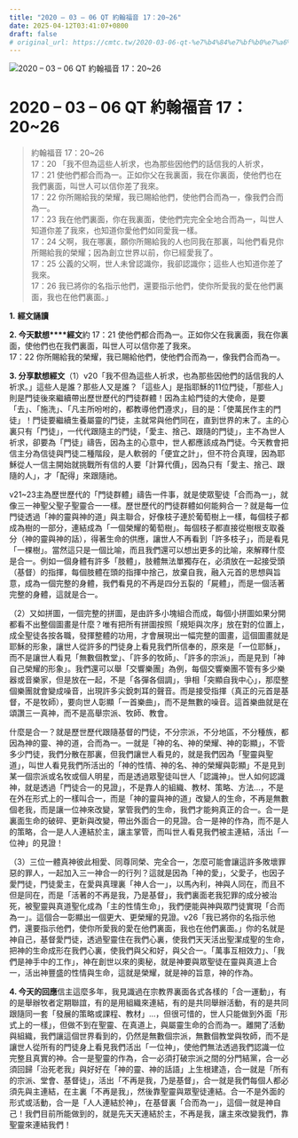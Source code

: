```yaml
---
title: "2020 – 03 – 06 QT 約翰福音 17：20~26"
date: 2025-04-12T03:41:07+0800
draft: false
# original_url: https://cmtc.tw/2020-03-06-qt-%e7%b4%84%e7%bf%b0%e7%a6%8f%e9%9f%b3-17%ef%bc%9a2026
---
```


![2020 – 03 – 06 QT 約翰福音 17：20~26](/images/qt.jpg   "2020 – 03 – 06 QT 約翰福音 17：20~26")

# 2020 – 03 – 06 QT 約翰福音 17：20~26

> 約翰福音 17：20~26  
> 17：20 「我不但為這些人祈求，也為那些因他們的話信我的人祈求，  
> 17：21 使他們都合而為一。正如你父在我裏面，我在你裏面，使他們也在我們裏面，叫世人可以信你差了我來。  
> 17：22 你所賜給我的榮耀，我已賜給他們，使他們合而為一，像我們合而為一。  
> 17：23 我在他們裏面，你在我裏面，使他們完完全全地合而為一，叫世人知道你差了我來，也知道你愛他們如同愛我一樣。  
> 17：24 父啊，我在哪裏，願你所賜給我的人也同我在那裏，叫他們看見你所賜給我的榮耀；因為創立世界以前，你已經愛我了。  
> 17：25 公義的父啊，世人未曾認識你，我卻認識你；這些人也知道你差了我來。  
> 17：26 我已將你的名指示他們，還要指示他們，使你所愛我的愛在他們裏面，我也在他們裏面。」

**1.** **經文誦讀**

**2. 今天默想****經文**約 17：21 使他們都合而為一。正如你父在我裏面，我在你裏面，使他們也在我們裏面，叫世人可以信你差了我來。  
17：22 你所賜給我的榮耀，我已賜給他們，使他們合而為一，像我們合而為一。

**3. 分享默想經文**（1）v20「我不但為這些人祈求，也為那些因他們的話信我的人祈求。」這些人是誰？那些人又是誰？「這些人」是指耶穌的11位門徒，「那些人」則是門徒後來繼續帶出歷世歷代的門徒群體！因為主給門徒的大使命，是要「去」、「施洗」、「凡主所吩咐的，都教導他們遵求」，目的是：「使萬民作主的門徒」！門徒要繼續生養屬靈的門徒，主就常與他們同在，直到世界的末了。主的心裏只有「門徒」，一代代跟隨主的門徒，「愛主、捨己、跟隨的門徒」，主不為世人祈求，卻要為「門徒」禱告，因為主的心意中，世人都應該成為門徒。今天教會把信主分為信徒與門徒二種階段，是人軟弱的「便宜之計」，但不符合真理，因為耶穌從人一信主開始就挑戰所有信的人要「計算代價」，因為只有「愛主、捨己、跟隨的人」，才「配得」來跟隨祂。

v21~23主為歷世歷代的「門徒群體」禱告一件事，就是使眾聖徒「合而為一」，就像三一神聖父聖子聖靈合一一樣。歷世歷代的門徒群體如何能夠合一？就是每一位門徒透過「神的靈與神的道」與主聯合，好像枝子連於葡萄樹上一樣，每個枝子都成為樹的一部分，連結成為「一個榮耀的葡萄樹」。每個枝子都直接從樹根支取養分（神的靈與神的話），得著生命的供應，讓世人不再看到「許多枝子」，而是看見「一棵樹」。當然這只是一個比喻，而且我們還可以想出更多的比喻，來解釋什麼是合一。例如一個身體有許多「肢體」，肢體無法單獨存在，必須放在一起接受頭（基督）的指揮，每個肢體在頭的指揮中捨己，放棄自我，融入元首的思想與旨意，成為一個完整的身體，我們看見的不再是四分五裂的「屍體」，而是一個活著完整的身體，這就是合一。

（2）又如拼圖，一個完整的拼圖，是由許多小塊組合而成，每個小拼圖如果分開都看不出整個圖畫是什麼？唯有把所有拼圖按照「規矩與次序」放在對的位置上，成全聖徒各按各職，發揮整體的功用，才會展現出一幅完整的圖畫，這個圖畫就是耶穌的形象，讓世人從許多的門徒身上看見我們所信奉的，原來是「一位耶穌」，而不是讓世人看見「無數個教堂」、「許多的牧師」、「許多的宗派」，而是見到「神自己榮耀的形象」。我們還可以舉「交響樂團」為例，每個交響樂團不管有多少樂器或音樂家，但是放在一起，不是「各彈各個調」，爭相「突顯自我中心」，那麼整個樂團就會變成噪音，出現許多尖銳刺耳的聲音。而是接受指揮（真正的元首是基督，不是牧師），要向世人彰顯「一首樂曲」，而不是無數的噪音。這首樂曲就是在頌讚三一真神，而不是高舉宗派、牧師、教會。

什麼是合一？就是歷世歷代跟隨基督的門徒，不分宗派，不分地區，不分種族，都因為神的靈、神的道，合而為一。一就是「神的名、神的榮耀、神的彰顯」，不管多少門徒，我們分散在那裏，但我們讓世人看見的，就是我們因為「聖靈與聖道」，叫世人看見我們所活出的「神的性情、神的名、神的榮耀與彰顯」不是見到某一個宗派或名牧或個人明星，而是透過眾聖徒叫世人「認識神」。世人如何認識神，就是透過「門徒合一的見證」，不是靠人的組織、教材、策略、方法…，不是在外在形式上的一樣叫合一，而是「神的靈與神的道」改變人的生命，不再是無數個老我，而是讓一位神來改變，掌管我們的生命，我們才能夠真正的合一。合一是裏面生命的破碎、更新與改變，帶出外面合一的見證。合一是神的作為，而不是人的策略，合一是人人連結於主，讓主掌管，而叫世人看見我們被主連結，活出「一位神」的見證！

（3）三位一體真神彼此相愛、同尊同榮、完全合一，怎麼可能會讓這許多敗壞罪惡的罪人，一起加入三一神合一的行列？這就是因為「神的愛」，父愛子，也因子愛門徒，門徒愛主，在愛與真理裏「神人合一」，以馬內利，神與人同在，而且不但是同在，而是「活著的不再是我，乃是基督」，我們裏面老我犯罪的成分被治死，被聖靈與真道聖化成為「主的性情生命」，我們便能與神與眾門徒實現「合而為一」。這個合一彰顯出一個更大、更榮耀的見證。v26「我已將你的名指示他們，還要指示他們，使你所愛我的愛在他們裏面，我也在他們裏面。」你的名就是神自己，基督愛門徒，透過聖靈住在我們心裏，使我們天天活出聖潔成聖的生命，把神的生命成形在我們心裏，使我們與父和好，與父合一。「萬事互相效力」、「我們是神手中的工作」，神在創世以來的奧秘，就是神要與眾聖徒在靈與真道上合一，活出神豐盛的性情與生命，這就是榮耀，就是神的旨意，神的作為。

**4. 今天的回應**信主這麼多年，我見識過在宗教界裏面各式各樣的「合一運動」，有的是舉辦牧者定期聯誼，有的是用組織來連結，有的是共同舉辦活動，有的是共同跟隨同一套「發展的策略或課程、教材」…，但很可惜的，世人只能做到外面「形式上的一樣」，但做不到在聖靈、在真道上，與屬靈生命的合而為一。離開了活動與組織，我們讓這個世界看到的，仍然是無數個宗派，無數個教堂與牧師，而不是讓世人從所有的門徒身上看見我們活出「一位神」，使他們無法透過我們認識一位完整且真實的神。合一是聖靈的作為，合一必須打破宗派之間的分門結黨，合一必須回歸「治死老我」與好好在「神的靈、神的話語」上生根建造，合一就是「所有的宗派、堂會、基督徒」，活出「不再是我，乃是基督」，合一就是我們每個人都必須先與主連結，在主裏「不再是我」，然後靠聖靈與眾聖徒連結。合一不是外面的形式或活動，合一是「人人連結於神」，在基督裏「合而為一」，這個一就是神自己！我們目前所能做到的，就是先天天連結於主，不再是我，讓主來改變我們，靠聖靈來連結我們！